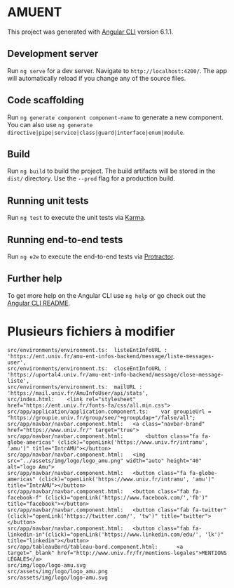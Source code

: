 # AMUENT

This project was generated with [Angular CLI](https://github.com/angular/angular-cli) version 6.1.1.

## Development server

Run `ng serve` for a dev server. Navigate to `http://localhost:4200/`. The app will automatically reload if you change any of the source files.

## Code scaffolding

Run `ng generate component component-name` to generate a new component. You can also use `ng generate directive|pipe|service|class|guard|interface|enum|module`.

## Build

Run `ng build` to build the project. The build artifacts will be stored in the `dist/` directory. Use the `--prod` flag for a production build.

## Running unit tests

Run `ng test` to execute the unit tests via [Karma](https://karma-runner.github.io).

## Running end-to-end tests

Run `ng e2e` to execute the end-to-end tests via [Protractor](http://www.protractortest.org/).

## Further help

To get more help on the Angular CLI use `ng help` or go check out the [Angular CLI README](https://github.com/angular/angular-cli/blob/master/README.md).


# Plusieurs fichiers à modifier

```
src/environments/environment.ts:  listeEntInfoURL : 'https://ent.univ.fr/amu-ent-infos-backend/message/liste-messages-user',
src/environments/environment.ts:  closeEntInfoURL : 'https://uportal4.univ.fr/amu-ent-info-backend/message/close-message-liste',
src/environments/environment.ts:  mailURL : 'https://mail.univ.fr/AmuInfoUser/api/stats',
src/index.html:    <link rel="stylesheet" href="https://ent.univ.fr/fonts-fa/css/all.min.css">
src/app/application/application.component.ts:    var groupieUrl = "https://groupie.univ.fr/group/see/"+groupLdap+"/false/all";
src/app/navbar/navbar.component.html:   <a class="navbar-brand" href="https://www.univ.fr/" target="true">
src/app/navbar/navbar.component.html:       <button class="fa fa-globe-americas" (click)="openLink('https://www.univ.fr/intramu', 'amu')" title="IntrAMU"></button>
src/app/navbar/navbar.component.html:   <img src="../assets/img/logo/logo_amu.png" width="auto" height="40" alt="logo Amu">
src/app/navbar/navbar.component.html:	<button class="fa fa-globe-americas" (click)="openLink('https://www.univ.fr/intramu', 'amu')" title="IntrAMU"></button>
src/app/navbar/navbar.component.html:	<button class="fab fa-facebook-f" (click)="openLink('https://www.facebook.com/','fb')" title="facebook"></button>
src/app/navbar/navbar.component.html:	<button class="fab fa-twitter"(click)="openLink('https://twitter.com/', 'tw')" title="twitter"></button>
src/app/navbar/navbar.component.html:   <button class="fab fa-linkedin-in"(click)="openLink('https://www.linkedin.com/edu/', 'lk')" title="linkedin"></button>
src/app/tableauBord/tableau-bord.component.html:      <a target="_blank" href="http://www.univ.fr/fr/mentions-legales">MENTIONS LÉGALES</a>
src/img/logo/logo-amu.svg
src/assets/img/logo/logo_amu.png
src/assets/img/logo/logo-amu.svg
```